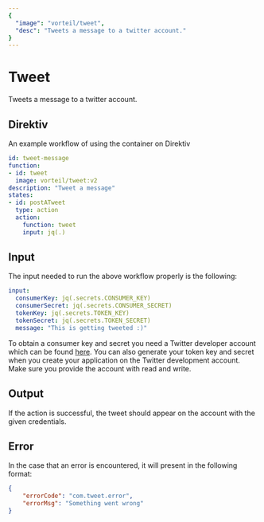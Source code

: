 ```yaml
---
{
  "image": "vorteil/tweet",
  "desc": "Tweets a message to a twitter account."
}
---
```


# Tweet

Tweets a message to a twitter account.

## Direktiv

An example workflow of using the container on Direktiv

```yaml
id: tweet-message
function: 
- id: tweet
  image: vorteil/tweet:v2
description: "Tweet a message"
states:
- id: postATweet
  type: action
  action:
    function: tweet
    input: jq(.)
```

## Input
The input needed to run the above workflow properly is the following:

```yaml
input:
  consumerKey: jq(.secrets.CONSUMER_KEY)
  consumerSecret: jq(.secrets.CONSUMER_SECRET)
  tokenKey: jq(.secrets.TOKEN_KEY)
  tokenSecret: jq(.secrets.TOKEN_SECRET)
  message: "This is getting tweeted :)"
```

To obtain a consumer key and secret you need a Twitter developer account which can be found [here](https://developer.twitter.com/en/portal/dashboard). You can also generate your token key and secret when you create your application on the Twitter development account. Make sure you provide the account with read and write.


## Output

If the action is successful, the tweet should appear on the account with the given credentials.

## Error

In the case that an error is encountered, it will present in the following format:

```json
{
    "errorCode": "com.tweet.error",
    "errorMsg": "Something went wrong"
}
```